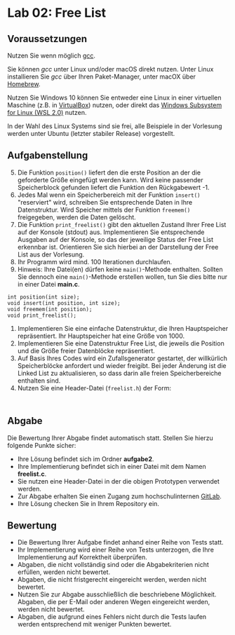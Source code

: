# Lab 02: Free List

## Voraussetzungen

Nutzen Sie wenn möglich [gcc](https://gcc.gnu.org/).

Sie können _gcc_ unter Linux und/oder macOS direkt nutzen. Unter Linux installieren Sie _gcc_ über Ihren Paket-Manager, unter macOX über [Homebrew](https://brew.sh/).

Nutzen Sie Windows 10 können Sie entweder eine Linux in einer virtuellen Maschine (z.B. in [VirtualBox](https://www.virtualbox.org/)) nutzen, oder direkt das [Windows Subsystem for Linux (WSL 2.0)](https://docs.microsoft.com/en-us/windows/wsl/install-win10) nutzen.

In der Wahl des Linux Systems sind sie frei, alle Beispiele in der Vorlesung werden unter Ubuntu (letzter stabiler Release) vorgestellt.

## Aufgabenstellung

5. Die Funktion `position()` liefert den die erste Position an der die geforderte Größe eingefügt werden kann. Wird keine passender Speicherblock gefunden liefert die Funktion den Rückgabewert -1.
6. Jedes Mal wenn ein Speicherbereich mit der Funktion `insert()` "reserviert" wird, schreiben Sie entsprechende Daten in Ihre Datenstruktur. Wird Speicher mittels der Funktion `freemem()` freigegeben, werden die Daten gelöscht.
7. Die Funktion `print_freelist()` gibt den aktuellen Zustand Ihrer Free List auf der Konsole (stdout) aus. Implementieren Sie entsprechende Ausgaben auf der Konsole, so das der jeweilige Status der Free List erkennbar ist. Orientieren Sie sich hierbei an der Darstellung der Free List aus der Vorlesung.
8. Ihr Programm wird mind. 100 Iterationen durchlaufen.
9. Hinweis: Ihre Datei(en) dürfen keine `main()`-Methode enthalten. Sollten Sie dennoch eine `main()`-Methode erstellen wollen, tun Sie dies bitte nur in einer Datei **main.c**.

```
int position(int size);
void insert(int position, int size);
void freemem(int position);
void print_freelist();
```

1. Implementieren Sie eine einfache Datenstruktur, die Ihren Hauptspeicher repräsentiert. Ihr Hauptspeicher hat eine Größe von 1000.
2. Implementieren Sie eine Datenstruktur Free List, die jeweils die Position und die Größe freier Datenblöcke repräsentiert.
3. Auf Basis Ihres Codes wird ein Zufallsgenerator gestartet, der willkürlich Speicherblöcke anfordert und wieder freigibt. Bei jeder Änderung ist die Linked List zu aktualisieren, so dass darin alle freien Speicherbereiche enthalten sind.
4. Nutzen Sie eine Header-Datei (`freelist.h`) der Form:

\
Abgabe
------

Die Bewertung Ihrer Abgabe findet automatisch statt. Stellen Sie hierzu folgende Punkte sicher:

* Ihre Lösung befindet sich im Ordner **aufgabe2**.
* Ihre Implementierung befindet sich in einer Datei mit dem Namen **freelist.c**.
* Sie nutzen eine Header-Datei in der die obigen Prototypen verwendet werden.
* Zur Abgabe erhalten Sie einen Zugang zum hochschulinternen [GitLab](https://git.it.hs-heilbronn.de/).
* Ihre Lösung checken Sie in Ihrem Repository ein.

## Bewertung

* Die Bewertung Ihrer Aufgabe findet anhand einer Reihe von Tests statt.
* Ihr Implementierung wird einer Reihe von Tests unterzogen, die Ihre Implementierung auf Korrektheit überprüfen.
* Abgaben, die nicht vollständig sind oder die Abgabekriterien nicht erfüllen, werden nicht bewertet.
* Abgaben, die nicht fristgerecht eingereicht werden, werden nicht bewertet.
* Nutzen Sie zur Abgabe ausschließlich die beschriebene Möglichkeit. Abgaben, die per E-Mail oder anderen Wegen eingereicht werden, werden nicht bewertet.
* Abgaben, die aufgrund eines Fehlers nicht durch die Tests laufen werden entsprechend mit weniger Punkten bewertet.
